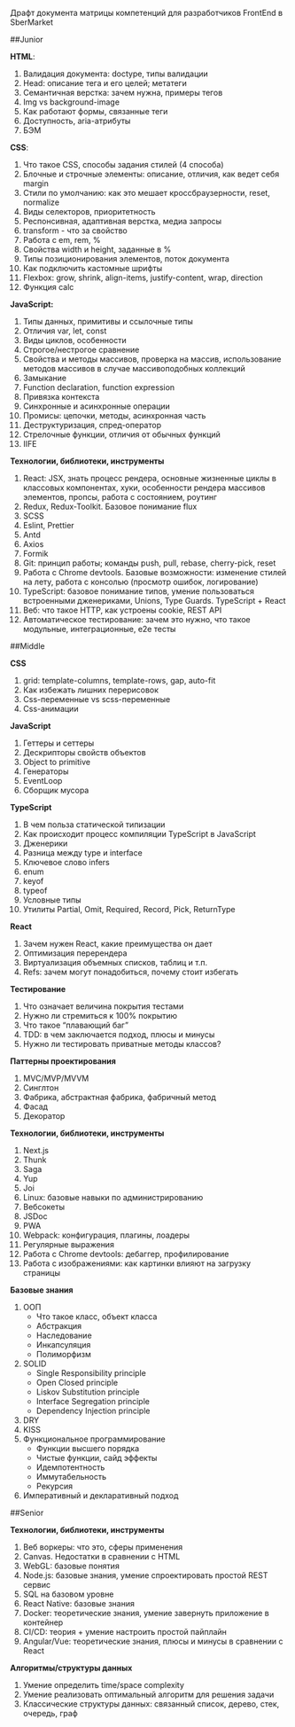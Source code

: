 Драфт документа матрицы компетенций для разработчиков FrontEnd в SberMarket

##Junior

**HTML**:

1. Валидация документа:  doctype, типы валидации
2. Head: описание тега и его целей; метатеги
3. Семантичная верстка: зачем нужна, примеры тегов
4. Img vs background-image
5. Как работают формы, связанные теги
6. Доступность, aria-атрибуты
7. БЭМ

**CSS**:

1. Что такое CSS, способы задания стилей (4 способа)
2. Блочные и строчные элементы: описание, отличия, как ведет себя margin
3. Стили по умолчанию: как это мешает кроссбраузерности, reset, normalize
4. Виды селекторов, приоритетность
5. Респонсивная, адаптивная верстка, медиа запросы
6. transform - что за свойство
7. Работа с em, rem, %
8. Свойства width и height, заданные в %
9. Типы позиционирования элементов, поток документа
10. Как подключить кастомные шрифты
11. Flexbox: grow, shrink, align-items, justify-content, wrap, direction
12. Функция calc

**JavaScript:**

1. Типы данных, примитивы и ссылочные типы
2. Отличия var, let, const
3. Виды циклов, особенности
4. Строгое/нестрогое сравнение
5. Свойства и методы массивов, проверка на массив, использование методов массивов в случае массивоподобных коллекций
6. Замыкание
7. Function declaration, function expression
8. Привязка контекста
9. Синхронные и асинхронные операции
10. Промисы: цепочки, методы, асинхронная часть
11. Деструктуризация, спред-оператор
12. Стрелочные функции, отличия от обычных функций
13. IIFE

**Технологии, библиотеки, инструменты**

1. React: JSX, знать процесс рендера, основные жизненные циклы в классовых компонентах, хуки, особенности рендера массивов элементов, пропсы,  работа с состоянием, роутинг
2. Redux, Redux-Toolkit. Базовое понимание flux
3. SCSS
4. Eslint, Prettier
5. Antd
6. Axios
7. Formik
8. Git: принцип работы; команды push, pull, rebase, cherry-pick, reset
9. Работа с Chrome devtools. Базовые возможности: изменение стилей на лету, работа с консолью (просмотр ошибок, логирование)
10. TypeScript: базовое понимание типов, умение пользоваться встроенными дженериками, Unions, Type Guards. TypeScript + React
11. Веб: что такое HTTP, как устроены cookie, REST API
12. Автоматическое тестирование: зачем это нужно, что такое модульные, интеграционные, e2e тесты

##Middle

**CSS**

1. grid: template-columns,  template-rows, gap, auto-fit
2. Как избежать лишних перерисовок
3. Css-переменные vs scss-переменные
4. Css-анимации

**JavaScript**

1. Геттеры и сеттеры
2. Дескрипторы свойств объектов
3. Object to primitive
4. Генераторы
5. EventLoop
6. Сборщик мусора

**TypeScript**

1. В чем польза статической типизации
2. Как происходит процесс компиляции TypeScript в JavaScript
3. Дженерики
4. Разница между type и interface
5. Ключевое слово infers
6. enum
7. keyof
8. typeof
9. Условные типы
10. Утилиты Partial, Omit, Required, Record, Pick, ReturnType

**React**

1. Зачем нужен React, какие преимущества он дает
2. Оптимизация перерендера
3. Виртуализация объемных списков, таблиц и т.п.
4. Refs: зачем могут понадобиться, почему стоит избегать

**Тестирование**

1. Что означает величина покрытия тестами
2. Нужно ли стремиться к 100% покрытию
3. Что такое “плавающий баг”
4. TDD: в чем заключается подход, плюсы и минусы
5. Нужно ли тестировать приватные методы классов?

**Паттерны проектирования**

1. MVC/MVP/MVVM
2. Синглтон
3. Фабрика, абстрактная фабрика, фабричный метод
4. Фасад
5. Декоратор

**Технологии, библиотеки, инструменты**

1. Next.js
2. Thunk
3. Saga
4. Yup
5. Joi
6. Linux: базовые навыки по администрированию
7. Вебсокеты
8. JSDoc
9. PWA
10. Webpack: конфигурация, плагины, лоадеры
11. Регулярные выражения
12. Работа с Chrome devtools: дебаггер, профилирование
13. Работа с изображениями: как картинки влияют на загрузку страницы

**Базовые знания**

1. ООП
    * Что такое класс, объект класса
    * Абстракция
    * Наследование
    * Инкапсуляция
    * Полиморфизм
2. SOLID
    * Single Responsibility principle
    * Open Closed principle
    * Liskov Substitution principle
    * Interface Segregation principle
    * Dependency Injection principle
3. DRY
4. KISS
5. Функциональное программирование
    * Функции высшего порядка
    * Чистые функции, сайд эффекты
    * Идемпотентность
    * Иммутабельность
    * Рекурсия
6. Императивный и декларативный подход

##Senior

**Технологии, библиотеки, инструменты**

1. Веб воркеры: что это, сферы применения
2. Canvas. Недостатки в сравнении с HTML
3. WebGL: базовые понятия
4. Node.js: базовые знания, умение спроектировать простой REST сервис
5. SQL на базовом уровне
6. React Native: базовые знания
7. Docker: теоретические знания,  умение завернуть приложение в контейнер
8. CI/CD: теория + умение настроить простой пайплайн
9. Angular/Vue: теоретические знания, плюсы и минусы в сравнении с React

**Алгоритмы/структуры данных**



1. Умение определить time/space complexity
2. Умение реализовать оптимальный алгоритм для решения задачи
3. Классические структуры данных: связанный список, дерево, стек, очередь, граф
